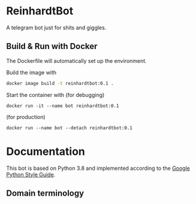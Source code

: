 # ReinhardtBot

A telegram bot just for shits and giggles.

## Build & Run with Docker

The Dockerfile will automatically set up the environment. 

Build the image with 

```bash
docker image build -t reinhardtbot:0.1 .
```

Start the container with (for debugging)

```
docker run -it --name bot reinhardtbot:0.1
```

(for production)

```
docker run --name bot --detach reinhardtbot:0.1
```

# Documentation

This bot is based on Python 3.8 and implemented according to the [Google Python Style Guide](https://github.com/google/styleguide/blob/gh-pages/pyguide.md).

## Domain terminology